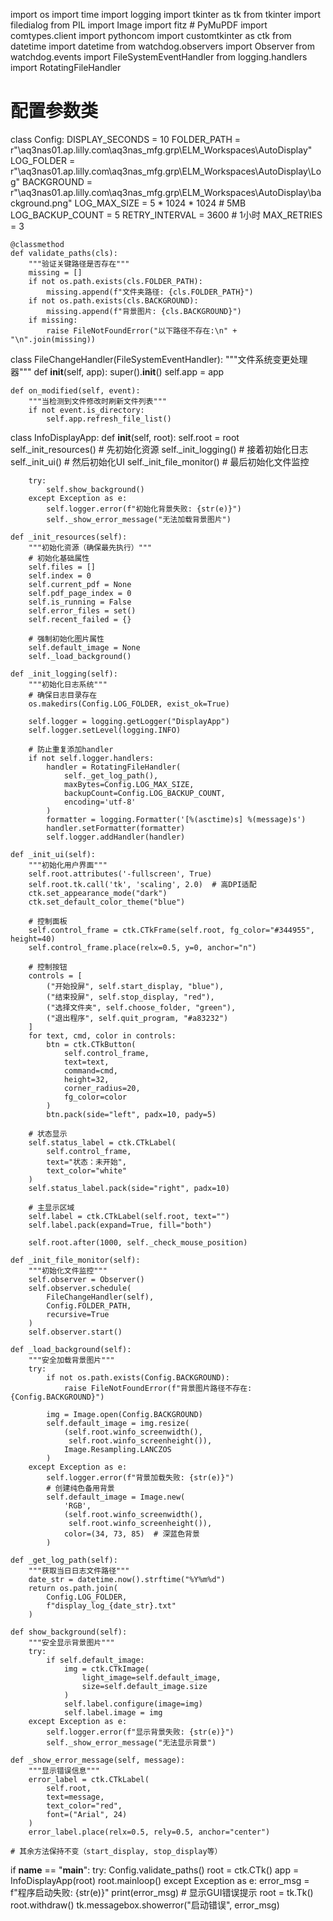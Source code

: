 import os
import time
import logging
import tkinter as tk
from tkinter import filedialog
from PIL import Image
import fitz  # PyMuPDF
import comtypes.client
import pythoncom
import customtkinter as ctk
from datetime import datetime
from watchdog.observers import Observer
from watchdog.events import FileSystemEventHandler
from logging.handlers import RotatingFileHandler

# 配置参数类
class Config:
    DISPLAY_SECONDS = 10
    FOLDER_PATH = r"\\aq3nas01.ap.lilly.com\aq3nas_mfg.grp\ELM_Workspaces\AutoDisplay"
    LOG_FOLDER = r"\\aq3nas01.ap.lilly.com\aq3nas_mfg.grp\ELM_Workspaces\AutoDisplay\Log"
    BACKGROUND = r"\\aq3nas01.ap.lilly.com\aq3nas_mfg.grp\ELM_Workspaces\AutoDisplay\background.png"
    LOG_MAX_SIZE = 5 * 1024 * 1024  # 5MB
    LOG_BACKUP_COUNT = 5
    RETRY_INTERVAL = 3600  # 1小时
    MAX_RETRIES = 3

    @classmethod
    def validate_paths(cls):
        """验证关键路径是否存在"""
        missing = []
        if not os.path.exists(cls.FOLDER_PATH):
            missing.append(f"文件夹路径: {cls.FOLDER_PATH}")
        if not os.path.exists(cls.BACKGROUND):
            missing.append(f"背景图片: {cls.BACKGROUND}")
        if missing:
            raise FileNotFoundError("以下路径不存在:\n" + "\n".join(missing))

class FileChangeHandler(FileSystemEventHandler):
    """文件系统变更处理器"""
    def __init__(self, app):
        super().__init__()
        self.app = app

    def on_modified(self, event):
        """当检测到文件修改时刷新文件列表"""
        if not event.is_directory:
            self.app.refresh_file_list()

class InfoDisplayApp:
    def __init__(self, root):
        self.root = root
        self._init_resources()  # 先初始化资源
        self._init_logging()    # 接着初始化日志
        self._init_ui()         # 然后初始化UI
        self._init_file_monitor()  # 最后初始化文件监控
        
        try:
            self.show_background()
        except Exception as e:
            self.logger.error(f"初始化背景失败: {str(e)}")
            self._show_error_message("无法加载背景图片")

    def _init_resources(self):
        """初始化资源（确保最先执行）"""
        # 初始化基础属性
        self.files = []
        self.index = 0
        self.current_pdf = None
        self.pdf_page_index = 0
        self.is_running = False
        self.error_files = set()
        self.recent_failed = {}
        
        # 强制初始化图片属性
        self.default_image = None
        self._load_background()

    def _init_logging(self):
        """初始化日志系统"""
        # 确保日志目录存在
        os.makedirs(Config.LOG_FOLDER, exist_ok=True)
        
        self.logger = logging.getLogger("DisplayApp")
        self.logger.setLevel(logging.INFO)
        
        # 防止重复添加handler
        if not self.logger.handlers:
            handler = RotatingFileHandler(
                self._get_log_path(),
                maxBytes=Config.LOG_MAX_SIZE,
                backupCount=Config.LOG_BACKUP_COUNT,
                encoding='utf-8'
            )
            formatter = logging.Formatter('[%(asctime)s] %(message)s')
            handler.setFormatter(formatter)
            self.logger.addHandler(handler)

    def _init_ui(self):
        """初始化用户界面"""
        self.root.attributes('-fullscreen', True)
        self.root.tk.call('tk', 'scaling', 2.0)  # 高DPI适配
        ctk.set_appearance_mode("dark")
        ctk.set_default_color_theme("blue")

        # 控制面板
        self.control_frame = ctk.CTkFrame(self.root, fg_color="#344955", height=40)
        self.control_frame.place(relx=0.5, y=0, anchor="n")
        
        # 控制按钮
        controls = [
            ("开始投屏", self.start_display, "blue"),
            ("结束投屏", self.stop_display, "red"),
            ("选择文件夹", self.choose_folder, "green"),
            ("退出程序", self.quit_program, "#a83232")
        ]
        for text, cmd, color in controls:
            btn = ctk.CTkButton(
                self.control_frame, 
                text=text, 
                command=cmd,
                height=32,
                corner_radius=20,
                fg_color=color
            )
            btn.pack(side="left", padx=10, pady=5)

        # 状态显示
        self.status_label = ctk.CTkLabel(
            self.control_frame, 
            text="状态：未开始", 
            text_color="white"
        )
        self.status_label.pack(side="right", padx=10)

        # 主显示区域
        self.label = ctk.CTkLabel(self.root, text="")
        self.label.pack(expand=True, fill="both")

        self.root.after(1000, self._check_mouse_position)

    def _init_file_monitor(self):
        """初始化文件监控"""
        self.observer = Observer()
        self.observer.schedule(
            FileChangeHandler(self),
            Config.FOLDER_PATH,
            recursive=True
        )
        self.observer.start()

    def _load_background(self):
        """安全加载背景图片"""
        try:
            if not os.path.exists(Config.BACKGROUND):
                raise FileNotFoundError(f"背景图片路径不存在: {Config.BACKGROUND}")
            
            img = Image.open(Config.BACKGROUND)
            self.default_image = img.resize(
                (self.root.winfo_screenwidth(), 
                 self.root.winfo_screenheight()),
                Image.Resampling.LANCZOS
            )
        except Exception as e:
            self.logger.error(f"背景加载失败: {str(e)}")
            # 创建纯色备用背景
            self.default_image = Image.new(
                'RGB', 
                (self.root.winfo_screenwidth(), 
                 self.root.winfo_screenheight()),
                color=(34, 73, 85)  # 深蓝色背景
            )

    def _get_log_path(self):
        """获取当日日志文件路径"""
        date_str = datetime.now().strftime("%Y%m%d")
        return os.path.join(
            Config.LOG_FOLDER, 
            f"display_log_{date_str}.txt"
        )

    def show_background(self):
        """安全显示背景图片"""
        try:
            if self.default_image:
                img = ctk.CTkImage(
                    light_image=self.default_image,
                    size=self.default_image.size
                )
                self.label.configure(image=img)
                self.label.image = img
        except Exception as e:
            self.logger.error(f"显示背景失败: {str(e)}")
            self._show_error_message("无法显示背景")

    def _show_error_message(self, message):
        """显示错误信息"""
        error_label = ctk.CTkLabel(
            self.root,
            text=message,
            text_color="red",
            font=("Arial", 24)
        )
        error_label.place(relx=0.5, rely=0.5, anchor="center")

    # 其余方法保持不变（start_display, stop_display等）

if __name__ == "__main__":
    try:
        Config.validate_paths()
        root = ctk.CTk()
        app = InfoDisplayApp(root)
        root.mainloop()
    except Exception as e:
        error_msg = f"程序启动失败: {str(e)}"
        print(error_msg)
        # 显示GUI错误提示
        root = tk.Tk()
        root.withdraw()
        tk.messagebox.showerror("启动错误", error_msg)
